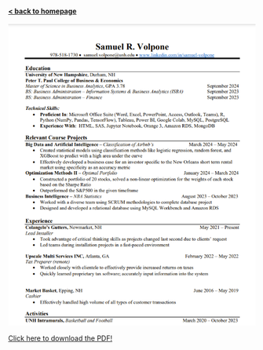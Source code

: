 #### [< back to homepage](./index.md)

![My Resume](images/Resume.png)

[Click here to download the PDF!](Volpone_Samuel.pdf)
